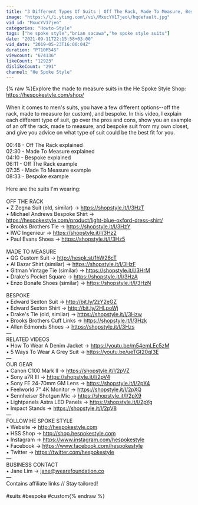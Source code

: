 ```yaml
---
title: "3 Different Types Of Suits | Off The Rack, Made To Measure, Bespoke"
image: "https:\/\/i.ytimg.com\/vi\/MxucYV17jeo\/hqdefault.jpg"
vid_id: "MxucYV17jeo"
categories: "Howto-Style"
tags: ["he spoke style","brian sacawa","he spoke style suits"]
date: "2021-09-11T22:15:58+03:00"
vid_date: "2019-05-23T16:00:04Z"
duration: "PT10M54S"
viewcount: "674136"
likeCount: "12923"
dislikeCount: "291"
channel: "He Spoke Style"
---
```

{% raw %}Explore the made to measure suits in the He Spoke Style Shop: <a rel="nofollow" target="blank" href="https://hespokestyle.com/shop/">https://hespokestyle.com/shop/</a><br /><br />When it comes to men's suits, you have a few different options--off the rack, made to measure (or custom), and bespoke. In this video, I explain each different type of suit, go over the pros and cons, show you an example of an off the rack, made to measure, and bespoke suit from my own closet, and give you advice on what type of suit could be the best fit for you.<br /><br />00:48 - Off The Rack explained<br />02:30 - Made To Measure explained<br />04:10 - Bespoke explained<br />06:11 - Off The Rack example<br />07:35 - Made To Measure example<br />08:33 - Bespoke example<br /><br />Here are the suits I'm wearing:<br /><br />OFF THE RACK<br />▪ Z Zegna Suit (old, similar) → <a rel="nofollow" target="blank" href="https://shopstyle.it/l/3HzT">https://shopstyle.it/l/3HzT</a><br />▪ Michael Andrews Bespoke Shirt → <a rel="nofollow" target="blank" href="https://hespokestyle.com/product/light-blue-oxford-dress-shirt/">https://hespokestyle.com/product/light-blue-oxford-dress-shirt/</a><br />▪ Brooks Brothers Tie → <a rel="nofollow" target="blank" href="https://shopstyle.it/l/3HzY">https://shopstyle.it/l/3HzY</a><br />▪ IWC Ingenieur → <a rel="nofollow" target="blank" href="https://shopstyle.it/l/3Hz2">https://shopstyle.it/l/3Hz2</a><br />▪ Paul Evans Shoes → <a rel="nofollow" target="blank" href="https://shopstyle.it/l/3Hz5">https://shopstyle.it/l/3Hz5</a><br /><br />MADE TO MEASURE<br />▪ QG Custom Suit → <a rel="nofollow" target="blank" href="http://hespk.st/1hW26cT">http://hespk.st/1hW26cT</a><br />▪ Al Bazar Shirt (similar) → <a rel="nofollow" target="blank" href="https://shopstyle.it/l/3HzF">https://shopstyle.it/l/3HzF</a><br />▪ Gitman Vintage Tie (similar) → <a rel="nofollow" target="blank" href="https://shopstyle.it/l/3HrM">https://shopstyle.it/l/3HrM</a><br />▪ Drake's Pocket Square → <a rel="nofollow" target="blank" href="https://shopstyle.it/l/3HzA">https://shopstyle.it/l/3HzA</a><br />▪ Enzo Bonafe Shoes (similar) → <a rel="nofollow" target="blank" href="https://shopstyle.it/l/3HzN">https://shopstyle.it/l/3HzN</a><br /><br />BESPOKE<br />▪ Edward Sexton Suit → <a rel="nofollow" target="blank" href="http://bit.ly/2zY2eGZ">http://bit.ly/2zY2eGZ</a><br />▪ Edward Sexton Shirt → <a rel="nofollow" target="blank" href="http://bit.ly/2HLpoWj">http://bit.ly/2HLpoWj</a><br />▪ Drake's Tie (old, similar) → <a rel="nofollow" target="blank" href="https://shopstyle.it/l/3Hzw">https://shopstyle.it/l/3Hzw</a><br />▪ Brooks Brothers Cuff Links → <a rel="nofollow" target="blank" href="https://shopstyle.it/l/3Hzk">https://shopstyle.it/l/3Hzk</a><br />▪ Allen Edmonds Shoes → <a rel="nofollow" target="blank" href="https://shopstyle.it/l/3Hzs">https://shopstyle.it/l/3Hzs</a><br />—<br />RELATED VIDEOS<br />▪ How To Wear A Denim Jacket → <a rel="nofollow" target="blank" href="https://youtu.be/m54emLEc5zM">https://youtu.be/m54emLEc5zM</a><br />▪ 5 Ways To Wear A Grey Suit → <a rel="nofollow" target="blank" href="https://youtu.be/ueTGt20qI3E">https://youtu.be/ueTGt20qI3E</a><br />—<br />OUR GEAR<br />▪ Canon C100 Mark II → <a rel="nofollow" target="blank" href="https://shopstyle.it/l/2pVZ">https://shopstyle.it/l/2pVZ</a><br />▪ Sony a7R III → <a rel="nofollow" target="blank" href="https://shopstyle.it/l/2pV4">https://shopstyle.it/l/2pV4</a><br />▪ Sony FE 24-70mm GM Lens → <a rel="nofollow" target="blank" href="https://shopstyle.it/l/2pX4">https://shopstyle.it/l/2pX4</a><br />▪ Feelworld 7&quot; 4K Monitor → <a rel="nofollow" target="blank" href="https://shopstyle.it/l/2pXQ">https://shopstyle.it/l/2pXQ</a><br />▪ Sennheiser Shotgun Mic → <a rel="nofollow" target="blank" href="https://shopstyle.it/l/2pX9">https://shopstyle.it/l/2pX9</a><br />▪ Lightpanels Astra LED Panels → <a rel="nofollow" target="blank" href="https://shopstyle.it/l/2pYg">https://shopstyle.it/l/2pYg</a><br />▪ Impact Stands → <a rel="nofollow" target="blank" href="https://shopstyle.it/l/2pV8">https://shopstyle.it/l/2pV8</a><br />—<br />FOLLOW HE SPOKE STYLE<br />▪ Website → <a rel="nofollow" target="blank" href="http://hespokestyle.com">http://hespokestyle.com</a><br />▪ HSS Shop → <a rel="nofollow" target="blank" href="http://shop.hespokestyle.com">http://shop.hespokestyle.com</a><br />▪ Instagram → <a rel="nofollow" target="blank" href="https://www.instagram.com/hespokestyle">https://www.instagram.com/hespokestyle</a><br />▪ Facebook → <a rel="nofollow" target="blank" href="https://www.facebook.com/hespokestyle">https://www.facebook.com/hespokestyle</a><br />▪ Twitter → <a rel="nofollow" target="blank" href="https://twitter.com/hespokestyle">https://twitter.com/hespokestyle</a><br />—<br />BUSINESS CONTACT<br />▪ Jane Lim → jane@wearefoundation.co<br />—<br />Contains affiliate links // Stay tailored!<br /><br />#suits #bespoke #custom{% endraw %}
